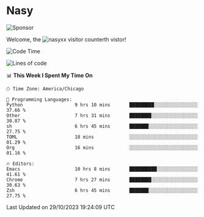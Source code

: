# Nasy

<!--
<p align="center">
<img height="200" src="https://github-readme-stats.vercel.app/api?username=nasyxx&count_private=true&show_icons=true&theme=dracula&include_all_commits=true"/>
<img height="200" src="https://github-readme-stats.vercel.app/api/top-langs/?username=nasyxx&theme=dracula&hide=html,jupyter+notebook&count_private=true&show_icons=true"/>
</p>

  
----------------
-->

![Sponsor](https://img.shields.io/static/v1.svg?label=Sponsor&message=%E2%9D%A4&logo=GitHub&style=flat&color=pink)
 
Welcome, the ![nasyxx visitor counter](https://count.getloli.com/get/@nasyxx?theme=rule34)th vistor!
 
<!--START_SECTION:waka-->
![Code Time](http://img.shields.io/badge/Code%20Time-3%2C875%20hrs%2054%20mins-blue)

![Lines of code](https://img.shields.io/badge/From%20Hello%20World%20I%27ve%20Written-6.3%20million%20lines%20of%20code-blue)

📊 **This Week I Spent My Time On** 

```text
🕑︎ Time Zone: America/Chicago

💬 Programming Languages: 
Python                   9 hrs 10 mins       █████████░░░░░░░░░░░░░░░░   37.66 % 
Other                    7 hrs 31 mins       ████████░░░░░░░░░░░░░░░░░   30.87 % 
sh                       6 hrs 45 mins       ███████░░░░░░░░░░░░░░░░░░   27.75 % 
TOML                     18 mins             ░░░░░░░░░░░░░░░░░░░░░░░░░   01.29 % 
Org                      16 mins             ░░░░░░░░░░░░░░░░░░░░░░░░░   01.16 % 

🔥 Editors: 
Emacs                    10 hrs 8 mins       ██████████░░░░░░░░░░░░░░░   41.61 % 
Chrome                   7 hrs 27 mins       ████████░░░░░░░░░░░░░░░░░   30.63 % 
Zsh                      6 hrs 45 mins       ███████░░░░░░░░░░░░░░░░░░   27.75 % 
```


 Last Updated on 29/10/2023 19:24:09 UTC
<!--END_SECTION:waka-->

<!-- ![visitors](https://visitor-badge.laobi.icu/badge?page_id=nasyxx.nasyxx) -->
